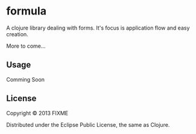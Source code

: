 # formula

A clojure library dealing with forms.
It's focus is application flow and easy creation.

More to come...

## Usage

Comming Soon

## License

Copyright © 2013 FIXME

Distributed under the Eclipse Public License, the same as Clojure.
